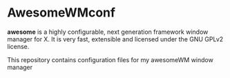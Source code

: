 # AwesomeWMconf
**awesome** is a highly configurable, next generation framework window manager for X. It is very fast, extensible and licensed under the GNU GPLv2 license.

This repository contains configuration files for my awesomeWM window manager
